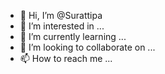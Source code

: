 - 👋 Hi, I’m @Surattipa
- 👀 I’m interested in ...
- 🌱 I’m currently learning ...
- 💞️ I’m looking to collaborate on ...
- 📫 How to reach me ...

<!---
Surattipa/Surattipa is a ✨ special ✨ repository because its `README.md` (this file) appears on your GitHub profile.
You can click the Preview link to take a look at your changes.
--->

